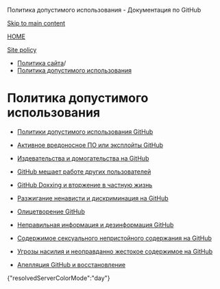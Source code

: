 Политика допустимого использования - Документация по GitHub

[Skip to main content](#main-content)

[HOME](/ru)

[Site policy](/ru/site-policy)

* [Политика сайта](/ru/site-policy)/
* [Политика допустимого использования](/ru/site-policy/acceptable-use-policies)

Политика допустимого использования
==========

* [Политики допустимого использования GitHub](/ru/site-policy/acceptable-use-policies/github-acceptable-use-policies)

* [Активное вредоносное ПО или эксплойты GitHub](/ru/site-policy/acceptable-use-policies/github-active-malware-or-exploits)

* [Издевательства и домогательства на GitHub](/ru/site-policy/acceptable-use-policies/github-bullying-and-harassment)

* [GitHub мешает работе других пользователей](/ru/site-policy/acceptable-use-policies/github-disrupting-the-experience-of-other-users)

* [GitHub Doxxing и вторжение в частную жизнь](/ru/site-policy/acceptable-use-policies/github-doxxing-and-invasion-of-privacy)

* [Разжигание ненависти и дискриминация на GitHub](/ru/site-policy/acceptable-use-policies/github-hate-speech-and-discrimination)

* [Олицетворение GitHub](/ru/site-policy/acceptable-use-policies/github-impersonation)

* [Неправильная информация и дезинформация GitHub](/ru/site-policy/acceptable-use-policies/github-misinformation-and-disinformation)

* [Содержимое сексуального непристойного содержания на GitHub](/ru/site-policy/acceptable-use-policies/github-sexually-obscene-content)

* [Угрозы насилия и неоправданно жестокое содержимое на GitHub](/ru/site-policy/acceptable-use-policies/github-threats-of-violence-and-gratuitously-violent-content)

* [Апелляция GitHub и восстановление](/ru/site-policy/acceptable-use-policies/github-appeal-and-reinstatement)

{"resolvedServerColorMode":"day"}
